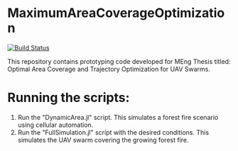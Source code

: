 # MaximumAreaCoverageOptimization

[![Build Status](https://github.com/Gabisanth/MaximumAreaCoverageOptimization.jl/actions/workflows/CI.yml/badge.svg?branch=main)](https://github.com/Gabisanth/MaximumAreaCoverageOptimization.jl/actions/workflows/CI.yml?query=branch%3Amain)

This repository contains prototyping code developed for MEng Thesis titled: Optimal Area Coverage and Trajectory Optimization for UAV Swarms.

# Running the scripts:
1. Run the "DynamicArea.jl" script. This simulates a forest fire scenario using cellular automation.
2. Run the "FullSimulation.jl" script with the desired conditions. This simulates the UAV swarm covering the growing forest fire.
